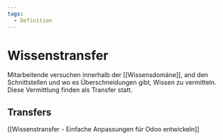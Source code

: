 ```yaml
---
tags:
  - Definition
---
```


# Wissenstransfer

Mitarbeitende versuchen innerhalb der [[Wissensdomäne]], and den Schnittstellen und wo es Überschneidungen gibt, Wissen zu vermitteln. Diese Vermittlung finden als Transfer statt.

## Transfers

[[Wissenstransfer - Einfache Anpassungen für Odoo entwickeln]]
